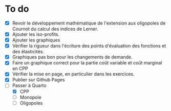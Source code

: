 # To do

- [x] Revoir le développement mathématique de l'extension aux oligopoles de Cournot du calcul des indices de Lerner.
- [x] Ajouter les  iso-profits.
- [x] Ajouter les graphiques
- [x] Vérifier la rigueur dans l'écriture des points d'évaluation des fonctions et des élasticités.
- [x] Graphiques pas bon pour les changements de demande.
- [x] Faire un graphique correct pour la partie coût variable et coût marginal en CPP
- [x] Vérifier la mise en page, en particulier dans les exercices.
- [x] Publier sur Github Pages
- [ ] Passer à Quarto
  - [x] CPP
  - [ ] Monopole
  - [ ] Oligopoles